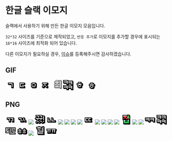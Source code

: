 # 한글 슬랙 이모지

슬랙에서 사용하기 위해 만든 한글 이모지 모음입니다.

`32*32` 사이즈를 기준으로 제작되었고, `반응 추가`로 이모지를 추가할 경우에 표시되는 `16*16` 사이즈에 최적화 되어 있습니다.

다른 이모지가 필요하실 경우, [이슈](https://github.com/raycon/slack-emoji/issues)를 등록해주시면 감사하겠습니다.

## GIF

![](gif/감사합니다.gif)
![](gif/대박.gif)
![](gif/알겠습니다.gif)
![](gif/잠시만요.gif)
![](gif/최고.gif)
![](gif/ㅋㅋㅋㅋ.gif)
![](gif/확인중입니다.gif)
![](gif/힘내세요.gif)

## PNG

![](png/ㄱㄱ.png)
![](png/ㄱㅅ.png)
![](png/굿!.png)
![](png/굿굿!.png)
![](png/ㄴㄴ.png)
![](png/네!.png)
![](png/네.png)
![](png/넵!.png)
![](png/넵.png)
![](png/ㄷㄷ.png)
![](png/밥.png)
![](png/오!.png)
![](png/오~.png)
![](png/완.png)
![](png/집_크리스마스.png)
![](png/집.png)
![](png/ㅋ.png)
![](png/ㅋㅋ.png)
![](png/ㅋㅋㅋㅋ.png)
![](png/퇴근.png)
![](png/ㅎㅎ.png)
![](png/헉!.png)
![](png/헐.png)
![](png/ㅠㅠ.png)
